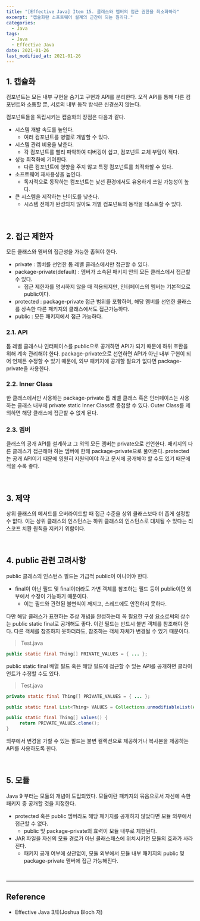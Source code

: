 ```yaml
---
title: "[Effective Java] Item 15. 클래스와 멤버의 접근 권한을 최소화하라"
excerpt: "캡슐화란 소프트웨어 설계의 근간이 되는 원리다."
categories:
  - Java
tags:
  - Java
  - Effective Java
date: 2021-01-26
last_modified_at: 2021-01-26
---
```


## 1. 캡슐화

컴포넌트는 모든 내부 구현을 숨기고 구현과 API를 분리한다. 오직 API를 통해 다른 컴포넌트와 소통할 뿐, 서로의 내부 동작 방식은 신경쓰지 않는다.

컴포넌트들을 독립시키는 캡슐화의 장점은 다음과 같다.

* 시스템 개발 속도를 높인다.
  * 여러 컴포넌트를 병렬로 개발할 수 있다.
* 시스템 관리 비용을 낮춘다.
  * 각 컴포넌트를 빨리 파악하여 디버깅이 쉽고, 컴포넌트 교체 부담이 적다.
* 성능 최적화에 기여한다.
  * 다른 컴포넌트에 영향을 주지 않고 특정 컴포넌트를 최적화할 수 있다.
* 소프트웨어 재사용성을 높인다.
  * 독자적으로 동작하는 컴포넌트는 낯선 환경에서도 유용하게 쓰일 가능성이 높다.
* 큰 시스템을 제작하는 난이도를 낮춘다.
  * 시스템 전체가 완성되지 않아도 개별 컴포넌트의 동작을 테스트할 수 있다.

<br>

## 2. 접근 제한자

모든 클래스와 멤버의 접근성을 가능한 좁혀야 한다.

* private : 멤버를 선언한 톱 레벨 클래스에서만 접근할 수 있다.
* package-private(default) : 멤버가 소속된 패키지 안의 모든 클래스에서 접근할 수 있다.
  * 접근 제한자를 명시하지 않을 때 적용되지만, 인터페이스의 멤버는 기본적으로 public이다.
* protected : package-private 접근 범위를 포함하며, 해당 멤버를 선언한 클래스를 상속한 다른 패키지의 클래스에서도 접근가능하다.
* public : 모든 패키지에서 접근 가능하다.

### 2.1. API

톱 레벨 클래스나 인터페이스를 public으로 공개하면 API가 되기 때문에 하위 호환을 위해 계속 관리해야 한다. package-private으로 선언하면 API가 아닌 내부 구현이 되어 언제든 수정할 수 있기 때문에, 외부 패키지에 공개할 필요가 없다면 package-private을 사용한다.

### 2.2. Inner Class

한 클래스에서만 사용하는 package-private 톱 레벨 클래스 혹은 인터페이스는 사용하는 클래스 내부에 private static Inner Class로 중첩할 수 있다. Outer Class를 제외하면 해당 클래스에 접근할 수 없게 된다.

### 2.3. 멤버

클래스의 공개 API를 설계하고 그 외의 모든 멤버는 private으로 선언한다. 패키지의 다른 클래스가 접근해야 하는 멤버에 한해 package-private으로 풀어준다. protected는 공개 API이기 때문에 영원히 지원되어야 하고 문서에 공개해야 할 수도 있기 때문에 적을 수록 좋다.

<br>

## 3. 제약

상위 클래스의 메서드를 오버라이드할 때 접근 수준을 상위 클래스보다 더 좁게 설정할 수 없다. 이는 상위 클래스의 인스턴스는 하위 클래스의 인스턴스로 대체될 수 있다는 리스코프 치환 원칙을 지키기 위함이다.

<br>

## 4. public 관련 고려사항

public 클래스의 인스턴스 필드는 가급적 public이 아니어야 한다.

* final이 아닌 필드 및 final이더라도 가변 객체를 참조하는 필드 등이 public이면 외부에서 수정이 가능하기 때문이다.
  * 이는 필드와 관련된 불변식이 깨지고, 스레드에도 안전하지 못하다.

다만 해당 클래스가 표현하는 추상 개념을 완성하는데 꼭 필요한 구성 요소로써의 상수는 public static final로 공개해도 좋다. 이런 필드는 반드시 불변 객체를 참조해야 한다. 다른 객체를 참조하지 못하더라도, 참조하는 객체 자체가 변경될 수 있기 때문이다.

> Test.java

```java
public static final Thing[] PRIVATE_VALUES = { ... };
```

public static final 배열 필드 혹은 해당 필드에 접근할 수 있는 API를 공개하면 클라이언트가 수정할 수도 있다.

> Test.java

```java
private static final Thing[] PRIVATE_VALUES = { ... };

public static final List<Thing> VALUES = Collections.unmodifiableList(Arrays.asList(PRIVATE_VALUES));

public static final Thing[] values() {
     return PRIVATE_VALUES.clone();
}
```

외부에서 변경을 가할 수 있는 필드는 불변 컬렉션으로 제공하거나 복사본을 제공하는 API를 사용하도록 한다.

<br>

## 5. 모듈

Java 9 부터는 모듈의 개념이 도입되었다. 모듈이란 패키지의 묶음으로서 자신에 속한 패키지 중 공개할 것을 지정한다.

* protected 혹은 public 멤버라도 해당 패키지를 공개하지 않았다면 모듈 외부에서 접근할 수 없다.
  * public 및 package-private의 효력이 모듈 내부로 제한된다.
* JAR 파일을 자신의 모듈 경로가 아닌 클래스패스에 위치시키면 모듈의 효과가 사라진다.
  * 패키지 공개 여부에 상관없이, 모듈 외부에서 모듈 내부 패키지의 public 및 package-private 멤버에 접근 가능해진다.

<br>

---

## Reference

* Effective Java 3/E(Joshua Bloch 저)
